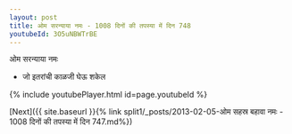 ```yaml
---
layout: post
title: ओम सरन्याया नमः - 1008 दिनों की तपस्या में दिन 748
youtubeId: 3O5uNBWTrBE
---
```

 
 
 ओम सरन्याया नमः  
 
 -  जो इतरांची काळजी घेऊ शकेल 
 
  
 
  
 
 
 
 
 
 


{% include youtubePlayer.html id=page.youtubeId %}
 
[Next]({{ site.baseurl }}{% link  split1/_posts/2013-02-05-ओम सहस्र बहावा नमः - 1008 दिनों की तपस्या में दिन 747.md%})
 
